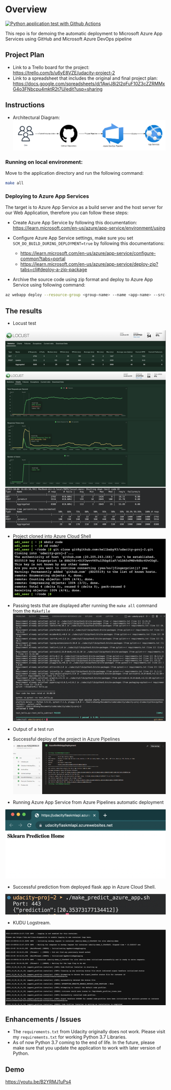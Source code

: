 # Overview

[![Python application test with Github Actions](https://github.com/hellbaby93/udacity-proj-2/actions/workflows/pythonapp.yml/badge.svg)](https://github.com/hellbaby93/udacity-proj-2/actions/workflows/pythonapp.yml)

This repo is for demoing the automatic deployment to Microsoft Azure App Services using GitHub and Microsoft Azure DevOps pipeline

## Project Plan

* Link to a Trello board for the project: <https://trello.com/b/u6yE8VZE/udacity-project-2>
* Link to a spreadsheet that includes the original and final project plan: <https://docs.google.com/spreadsheets/d/1AwjJ8i2I2qFuF10Z3cZZRMMxG4o3FNbcpu4mktR2t7U/edit?usp=sharing>

## Instructions

* Architectural Diagram:
![alt text](img/arc.png "Architecture")

### Running on local environment:

Move to the application directory and run the following command:

```bash
make all
```

### Deploying to Azure App Services

The target is to Azure App Service as a build server and the host server for our Web Application, therefore you can follow these steps:

* Create Azure App Service by following this documentation: <https://learn.microsoft.com/en-us/azure/app-service/environment/using>

* Configure Azure App Service settings, make sure you set `SCM_DO_BUILD_DURING_DEPLOYMENT=true` by following this documentations:
  * <https://learn.microsoft.com/en-us/azure/app-service/configure-common?tabs=portal>
  * <https://learn.microsoft.com/en-us/azure/app-service/deploy-zip?tabs=cli#deploy-a-zip-package>

* Archive the source code using zip format and deploy to Azure App Service using following command:

```bash
az webapp deploy --resource-group <group-name> --name <app-name> --src-path <zip-package-path>
```

## The results

* Locust test

![alt text](img/locust/locust1.png "Locust Stats")
![alt text](img/locust/locust2.png "Locust Chart")
![alt text](img/locust/locust3.png "Locust CLI")


* Project cloned into Azure Cloud Shell
![alt text](img/cloned_cloud_shell.png "Cloud Shell")

* Passing tests that are displayed after running the `make all` command from the `Makefile`
![alt text](img/passed_test.png "Passed Test")

* Output of a test run

* Successful deploy of the project in Azure Pipelines
![alt text](img/azurepipeline.png "Pipeline")

* Running Azure App Service from Azure Pipelines automatic deployment

![alt text](img/running_on_appservice.png "App Service")

* Successful prediction from deployed flask app in Azure Cloud Shell.

![alt text](img/predict.png "App Service")

* KUDU Logstream.

![alt text](img/logstream.png "App Service")

## Enhancements / Issues

* The `requirements.txt` from Udacity originally does not work. Please visit my `requirements.txt` for working Python 3.7 Libraries.
* As of now Python 3.7 coming to the end of life. In the future, please make sure that you update the application to work with later version of Python.

## Demo

<https://youtu.be/B2YRMJ1uPs4>
